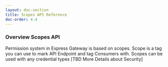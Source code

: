 ```yaml
---
layout: doc-section
title: Scopes API Reference
doc-order: 4.4
---
```


### Overview Scopes API
Permission system in Express Gateway is based on scopes. 
Scope is a tag you can use to mark API Endpoint and tag Consumers with.
Scopes can be used with any credential types
[TBD More Details about Security]